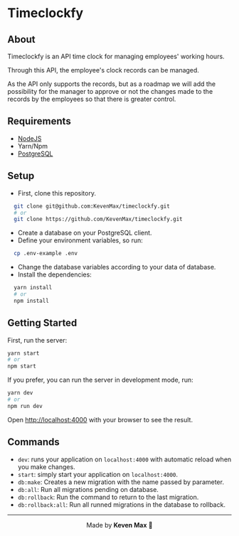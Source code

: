 # Timeclockfy
## About

Timeclockfy is an API time clock for managing employees' working hours.

Through this API, the employee's clock records can be managed.

As the API only supports the records, but as a roadmap we will add the possibility for the manager to approve or not the changes made to the records by the employees so that there is greater control.

## Requirements

- [NodeJS](https://nodejs.org/en/) 
- Yarn/Npm
- [PostgreSQL](https://www.postgresql.org/)

## Setup

- First, clone this repository.
```bash
  git clone git@github.com:KevenMax/timeclockfy.git
  # or
  git clone https://github.com/KevenMax/timeclockfy.git
```
- Create a database on your PostgreSQL client.
- Define your environment variables, so run:
```bash
  cp .env-example .env
```
- Change the database variables according to your data of database.
- Install the dependencies:
```bash
  yarn install
  # or
  npm install
```

## Getting Started

First, run the server:

```bash
yarn start
# or
npm start
```

If you prefer, you can run the server in development mode, run:

```bash
yarn dev
# or
npm run dev
```

Open [http://localhost:4000](http://localhost:4000) with your browser to see the result.

## Commands

- `dev`: runs your application on `localhost:4000` with automatic reload when you make changes.
- `start`: simply start your application on `localhost:4000`.
- `db:make`: Creates a new migration with the name passed by parameter.
- `db:all`: Run all migrations pending on database.
- `db:rollback`: Run the command to return to the last migration.
- `db:rollback:all`: Run all runned migrations in the database to rollback.

---

<p align="center">Made by <span style="color: #000; font-weight: 600;">Keven Max</span> 🤟</p>